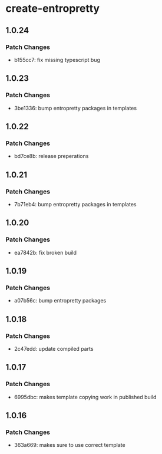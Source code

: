 # create-entropretty

## 1.0.24

### Patch Changes

- b155cc7: fix missing typescript bug

## 1.0.23

### Patch Changes

- 3be1336: bump entropretty packages in templates

## 1.0.22

### Patch Changes

- bd7ce8b: release preperations

## 1.0.21

### Patch Changes

- 7b71eb4: bump entropretty packages in templates

## 1.0.20

### Patch Changes

- ea7842b: fix broken build

## 1.0.19

### Patch Changes

- a07b56c: bump entropretty packages

## 1.0.18

### Patch Changes

- 2c47edd: update compiled parts

## 1.0.17

### Patch Changes

- 6995dbc: makes template copying work in published build

## 1.0.16

### Patch Changes

- 363a669: makes sure to use correct template
